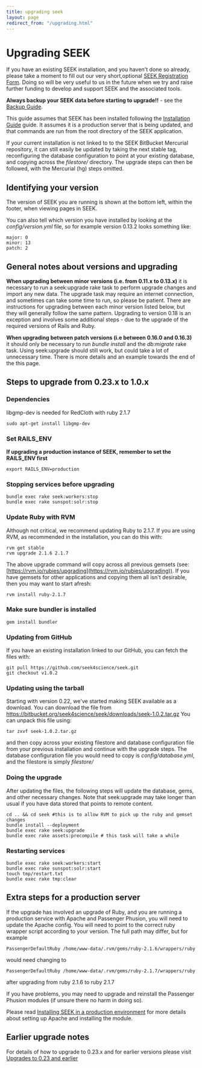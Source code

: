 ```yaml
---
title: upgrading seek
layout: page
redirect_from: "/upgrading.html"
---
```


# Upgrading SEEK

If you have an existing SEEK installation, and you haven't done so already,
please take a moment to fill out our very short,optional [SEEK Registration
Form](http://www.sysmo-db.org/seek-registration). Doing so will be very useful
to us in the future when we try and raise further funding to develop and
support SEEK and the associated tools.

**Always backup your SEEK data before starting to upgrade!!** - see the
[Backup Guide](backups.html).

This guide assumes that SEEK has been installed following the [Installation
Guide](install.html) guide. It assumes it is a production server that is
being updated, and that commands are run from the root directory of the SEEK
application.

If your current installation is not linked to to the SEEK BitBucket Mercurial
repository, it can still easily be updated by taking the next stable tag,
reconfiguring the database configuration to point at your existing database,
and copying across the *filestore/* directory. The upgrade steps can then be
followed, with the Mercurial (hg) steps omitted.

## Identifying your version

The version of SEEK you are running is shown at the bottom left, within the
footer, when viewing pages in SEEK.

You can also tell which version you have installed by looking at the
*config/version.yml* file, so for example version 0.13.2 looks something like:

    major: 0
    minor: 13
    patch: 2

## General notes about versions and upgrading



**When upgrading between minor versions (i.e. from 0.11.x to 0.13.x)** it is
necessary to run a seek:upgrade rake task to perform upgrade changes and
import any new data. The upgrade task may require an internet connection, and
sometimes can take some time to run, so please be patient. There are
instructions for upgrading between each minor version listed below, but they
will generally follow the same pattern. Upgrading to version 0.18 is an
exception and involves some additional steps - due to the upgrade of the
required versions of Rails and Ruby.

**When upgrading between patch versions (i.e between 0.16.0 and 0.16.3)** it
should only be necessary to run *bundle install* and the *db:migrate* rake
task. Using seek:upgrade should still work, but could take a lot of
unnecessary time. There is more details and an example towards the end of the
this page.


## Steps to upgrade from 0.23.x to 1.0.x

### Dependencies
libgmp-dev is needed for RedCloth with ruby 2.1.7

    sudo apt-get install libgmp-dev

### Set RAILS_ENV

**If upgrading a production instance of SEEK, remember to set the RAILS_ENV first**

    export RAILS_ENV=production

### Stopping services before upgrading

    bundle exec rake seek:workers:stop
    bundle exec rake sunspot:solr:stop

### Update Ruby with RVM

Although not critical, we recommend updating Ruby to 2.1.7. If you are using
RVM, as recommended in the installation, you can do this with:

    rvm get stable
    rvm upgrade 2.1.6 2.1.7

The above upgrade command will copy across all previous gemsets (see:[https://rvm.io/rubies/upgrading](https://rvm.io/rubies/upgrading)).
If you have gemsets for other applications and copying them all isn't desirable, then you may want to start afresh:

    rvm install ruby-2.1.7

### Make sure bundler is installed

    gem install bundler

### Updating from GitHub

If you have an existing installation linked to our GitHub, you can fetch the
files with:

    git pull https://github.com/seek4science/seek.git
    git checkout v1.0.2

### Updating using the tarball

Starting with version 0.22, we've started making SEEK available as a download.
You can download the file from
<https://bitbucket.org/seek4science/seek/downloads/seek-1.0.2.tar.gz> You can
unpack this file using:

    tar zxvf seek-1.0.2.tar.gz

and then copy across your existing filestore and database configuration file
from your previous installation and continue with the upgrade steps. The
database configuration file you would need to copy is *config/database.yml*,
and the filestore is simply *filestore/*

### Doing the upgrade

After updating the files, the following steps will update the database, gems,
and other necessary changes. Note that seek:upgrade may take longer than usual if you have data stored that points to remote
content.

    cd .. && cd seek #this is to allow RVM to pick up the ruby and gemset changes
    bundle install --deployment
    bundle exec rake seek:upgrade
    bundle exec rake assets:precompile # this task will take a while

### Restarting services

    bundle exec rake seek:workers:start
    bundle exec rake sunspot:solr:start
    touch tmp/restart.txt
    bundle exec rake tmp:clear

## Extra steps for a production server

If the upgrade has involved an upgrade of Ruby, and you are running a production service with Apache and Passenger Phusion, you will need
 to update the Apache config. You will need to point to the correct ruby wrapper script according to your version. The full path may differ, but for example

    PassengerDefaultRuby /home/www-data/.rvm/gems/ruby-2.1.6/wrappers/ruby

would need changing to

    PassengerDefaultRuby /home/www-data/.rvm/gems/ruby-2.1.7/wrappers/ruby

after upgrading from ruby 2.1.6 to ruby 2.1.7

If you have problems, you may need to upgrade and reinstall the Passenger Phusion modules (if unsure there no harm in doing so).

Please read [Installing SEEK in a production environment](install-production.html) for more details about setting up Apache and installing the module.


## Earlier upgrade notes

For details of how to upgrade to 0.23.x and for earlier versions please visit
[Upgrades to 0.23 and earlier](earlier-upgrades.html)
